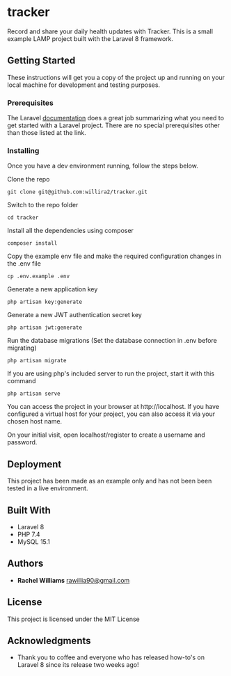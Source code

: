 # tracker
Record and share your daily health updates with Tracker. This is a small example LAMP project built with the Laravel 8 framework.

## Getting Started

These instructions will get you a copy of the project up and running on your local machine for development and testing purposes.

### Prerequisites

The Laravel [documentation](https://laravel.com/docs/8.x) does a great job summarizing what you need to get started with a Laravel project. There are no special prerequisites other than those listed at the link. 

### Installing

Once you have a dev environment running, follow the steps below.

Clone the repo

```
git clone git@github.com:willira2/tracker.git
```

Switch to the repo folder

```
cd tracker
```
Install all the dependencies using composer

```
composer install
```

Copy the example env file and make the required configuration changes in the .env file

```
cp .env.example .env
```

Generate a new application key

```
php artisan key:generate
```

Generate a new JWT authentication secret key

```
php artisan jwt:generate
```

Run the database migrations (Set the database connection in .env before migrating)

```
php artisan migrate
```

If you are using php's included server to run the project, start it with this command

```
php artisan serve
```

You can access the project in your browser at http://localhost. If you have configured a virtual host for your project, you can also access it via your chosen host name.

On your initial visit, open localhost/register to create a username and password.

## Deployment

This project has been made as an example only and has not been been tested in a live environment.

## Built With

* Laravel 8
* PHP 7.4
* MySQL 15.1

## Authors

* **Rachel Williams** rawillia90@gmail.com

## License

This project is licensed under the MIT License

## Acknowledgments

* Thank you to coffee and everyone who has released how-to's on Laravel 8 since its release two weeks ago!
